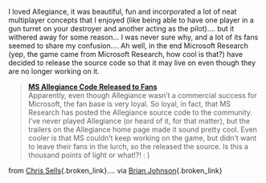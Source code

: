 I loved Allegiance, it was beautiful, fun and incorporated a lot of neat multiplayer concepts that I enjoyed (like being able to have one player in a gun turret on your destroyer and another acting as the pilot)&#8230;. but it withered away for some reason&#8230; I was never sure why, and a lot of its fans seemed to share my confusion&#8230;. Ah well, in the end Microsoft Research (yep, the game came from Microsoft Research, how cool is that?) have decided to release the source code so that it may live on even though they are no longer working on it.

> **[MS Allegiance Code Released to Fans](http://research.microsoft.com/research/allegiance/)**  
> Apparently, even though Allegiance wasn&#8217;t a commercial success for Microsoft, the fan base is very loyal. So loyal, in fact, that MS Research has posted the Allegiance source code to the community. I&#8217;ve never played Allegiance (or heard of it, for that matter), but the trailers on the Allegiance home page made it sound pretty cool. Even cooler is that MS couldn&#8217;t keep working on the game, but didn&#8217;t want to leave their fans in the lurch, so the released the source. Is this a thousand points of light or what!?! : ) 

from [Chris Sells](http://www.sellsbrothers.com/news/showTopic.aspx?ixTopic=1095){.broken_link}&#8230;. via [Brian Johnson](http://weblogs.asp.net/brianjo/archive/2004/02/06/68994.aspx){.broken_link}